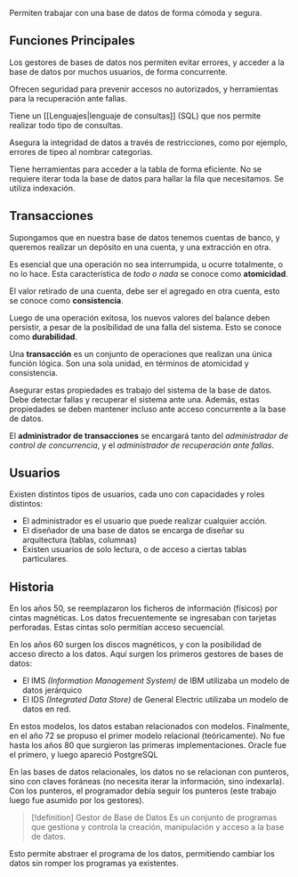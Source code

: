 Permiten trabajar con una base de datos de forma cómoda y segura.

## Funciones Principales

Los gestores de bases de datos nos permiten evitar errores, y acceder a la base de datos por muchos usuarios, de forma concurrente.

Ofrecen seguridad para prevenir accesos no autorizados, y herramientas para la recuperación ante fallas.

Tiene un [[Lenguajes|lenguaje de consultas]] (SQL) que nos permite realizar todo tipo de consultas.

Asegura la integridad de datos a través de restricciones, como por ejemplo, errores de tipeo al nombrar categorías.

Tiene herramientas para acceder a la tabla de forma eficiente. No se requiere iterar toda la base de datos para hallar la fila que necesitamos. Se utiliza indexación.

## Transacciones

Supongamos que en nuestra base de datos tenemos cuentas de banco, y queremos realizar un depósito en una cuenta, y una extracción en otra.

Es esencial que una operación no sea interrumpida, u ocurre totalmente, o no lo hace. Esta característica de *todo o nada* se conoce como **atomicidad**.

El valor retirado de una cuenta, debe ser el agregado en otra cuenta, esto se conoce como **consistencia**.

Luego de una operación exitosa, los nuevos valores del balance deben persistir, a pesar de la posibilidad de una falla del sistema. Esto se conoce como **durabilidad**.

Una **transacción** es un conjunto de operaciones que realizan una única función lógica. Son una sola unidad, en términos de atomicidad y consistencia.

Asegurar estas propiedades es trabajo del sistema de la base de datos. Debe detectar fallas y recuperar el sistema ante una. Además, estas propiedades se deben mantener incluso ante acceso concurrente a la base de datos.

El **administrador de transacciones** se encargará tanto del *administrador de control de concurrencia*, y el *administrador de recuperación ante fallas*.

## Usuarios

Existen distintos tipos de usuarios, cada uno con capacidades y roles distintos:

- El administrador es el usuario que puede realizar cualquier acción.
- El diseñador de una base de datos se encarga de diseñar su arquitectura (tablas, columnas)
- Existen usuarios de solo lectura, o de acceso a ciertas tablas particulares.

## Historia

En los años 50, se reemplazaron los ficheros de información (físicos) por cintas magnéticas. Los datos frecuentemente se ingresaban con tarjetas perforadas. Estas cintas solo permitían acceso secuencial.

En los años 60 surgen los discos magnéticos, y con la posibilidad de acceso directo a los datos. Aquí surgen los primeros gestores de bases de datos:

- El IMS *(Information Management System)* de IBM utilizaba un modelo de datos jerárquico
- El IDS *(Integrated Data Store)* de General Electric utilizaba un modelo de datos en red.

En estos modelos, los datos estaban relacionados con modelos. Finalmente, en el año 72 se propuso el primer modelo relacional (teóricamente). No fue hasta los años 80 que surgieron las primeras implementaciones. Oracle fue el primero, y luego apareció PostgreSQL

En las bases de datos relacionales, los datos no se relacionan con punteros, sino con claves foráneas (no necesita iterar la información, sino indexarla). Con los punteros, el programador debía seguir los punteros (este trabajo luego fue asumido por los gestores).

> [!definition] Gestor de Base de Datos
> Es un conjunto de programas que gestiona y controla la creación, manipulación y acceso a la base de datos.

Esto permite abstraer el programa de los datos, permitiendo cambiar los datos sin romper los programas ya existentes.
